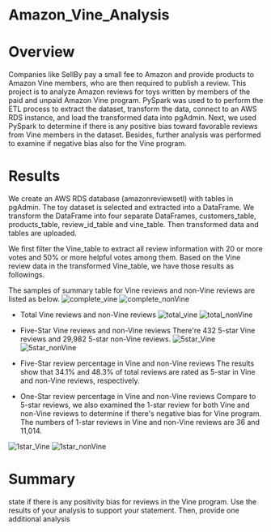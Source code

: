 # Amazon_Vine_Analysis

# Overview
Companies like SellBy pay a small fee to Amazon and provide products to Amazon Vine members, who are then required to publish a review. This project is to analyze Amazon reviews for toys written by members of the paid and unpaid Amazon Vine program. PySpark was used to to perform the ETL process to extract the dataset, transform the data, connect to an AWS RDS instance, and load the transformed data into pgAdmin. Next, we used PySpark to determine if there is any positive bias toward favorable reviews from Vine members in the dataset. Besides, further analysis was performed to examine if negative bias also for the Vine program.


# Results
We create an AWS RDS database (amazonreviewsetl) with tables in pgAdmin. The toy dataset is selected and extracted into a DataFrame. We transform the DataFrame into four separate DataFrames, customers_table, products_table, review_id_table and vine_table. Then transformed data and tables are uploaded. 

We first filter the Vine_table to extract all review information with 20 or more votes and 50% or more helpful votes among them. Based on the Vine review data in the transformed Vine_table, we have those results as followings.

The samples of summary table for Vine reviews and non-Vine reviews are listed as below.
![complete_vine](https://github.com/hankai26/Amazon_Vine_Analysis/blob/main/images/complete_vine.png)
![complete_nonVine](https://github.com/hankai26/Amazon_Vine_Analysis/blob/main/images/complete_nonVine.png)

- Total Vine reviews and non-Vine reviews
![total_vine](https://github.com/hankai26/Amazon_Vine_Analysis/blob/main/images/total_vine.png)
![total_nonVine](https://github.com/hankai26/Amazon_Vine_Analysis/blob/main/images/total_nonVine.png)

- Five-Star Vine reviews and non-Vine reviews
There're 432 5-star Vine reviews and 29,982 5-star non-Vine reviews.
![5star_Vine](https://github.com/hankai26/Amazon_Vine_Analysis/blob/main/images/5-star_vine.png)
![5star_nonVine](https://github.com/hankai26/Amazon_Vine_Analysis/blob/main/images/5-star_nonVine.png)

- Five-Star review percentage in Vine and non-Vine reviews
The results show that 34.1% and 48.3% of total reviews are rated as 5-star in Vine and non-Vine reviews, respectively.

- One-Star review percentage in Vine and non-Vine reviews
Compare to 5-star reviews, we also examined the 1-star review for both Vine and non-Vine reviews to determine if there's negative bias for Vine program. The numbers of 1-star reviews in Vine and non-Vine reviews are 36 and 11,014.

![1star_Vine](https://github.com/hankai26/Amazon_Vine_Analysis/blob/main/images/1-star_vine.png)
![1star_nonVine](https://github.com/hankai26/Amazon_Vine_Analysis/blob/main/images/1-star_nonVine.png)

# Summary
state if there is any positivity bias for reviews in the Vine program. Use the results of your analysis to support your statement. Then, provide one additional analysis 

